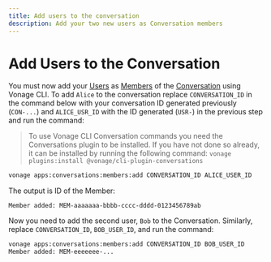```yaml
---
title: Add users to the conversation
description: Add your two new users as Conversation members
---
```


# Add Users to the Conversation

You must now add your [Users](/conversation/concepts/user) as [Members](/conversation/concepts/member) of the [Conversation](/conversation/concepts/conversation) using Vonage CLI. 
To add `Alice` to the conversation replace `CONVERSATION_ID` in the command below with your conversation ID generated previously (`CON-...`) and `ALICE_USR_ID` with the ID generated (`USR-`) in the previous step and run the command:

> To use Vonage CLI Conversation commands you need the Conversations plugin to be installed. If you have not done so already, it can be installed by running the following command: `vonage plugins:install @vonage/cli-plugin-conversations`

```sh
vonage apps:conversations:members:add CONVERSATION_ID ALICE_USER_ID
```

The output is ID of the Member:

```
Member added: MEM-aaaaaaa-bbbb-cccc-dddd-0123456789ab
```

Now you need to add the second user, `Bob` to the Conversation. Similarly, replace `CONVERSATION_ID`, `BOB_USER_ID`, and run the command:

```sh
vonage apps:conversations:members:add CONVERSATION_ID BOB_USER_ID
Member added: MEM-eeeeeee-...
```
